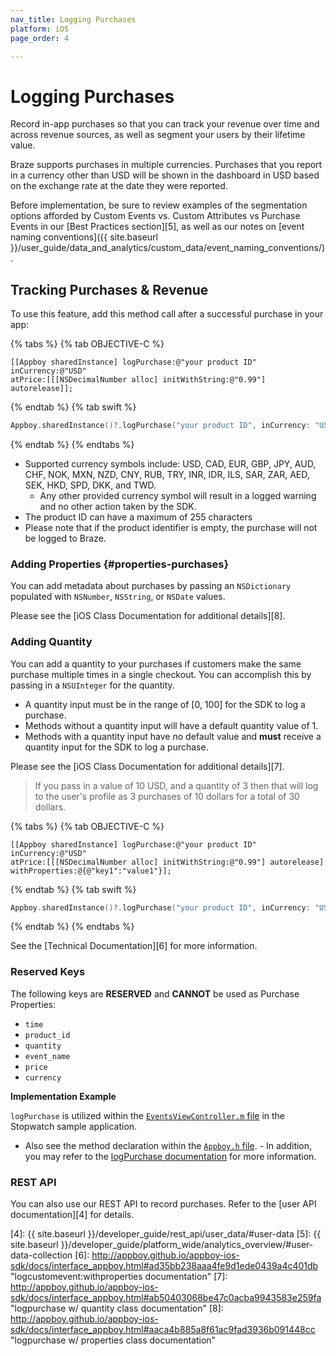```yaml
---
nav_title: Logging Purchases
platform: iOS
page_order: 4

---
```

# Logging Purchases

Record in-app purchases so that you can track your revenue over time and across revenue sources, as well as segment your users by their lifetime value.

Braze supports purchases in multiple currencies. Purchases that you report in a currency other than USD will be shown in the dashboard in USD based on the exchange rate at the date they were reported.

Before implementation, be sure to review examples of the segmentation options afforded by Custom Events vs. Custom Attributes vs Purchase Events in our [Best Practices section][5], as well as our notes on [event naming conventions]({{ site.baseurl }}/user_guide/data_and_analytics/custom_data/event_naming_conventions/).

## Tracking Purchases & Revenue

To use this feature, add this method call after a successful purchase in your app:

{% tabs %}
{% tab OBJECTIVE-C %}

```objc
[[Appboy sharedInstance] logPurchase:@"your product ID"
inCurrency:@"USD"
atPrice:[[[NSDecimalNumber alloc] initWithString:@"0.99"] autorelease]];
```

{% endtab %}
{% tab swift %}

```swift
Appboy.sharedInstance()?.logPurchase("your product ID", inCurrency: "USD", atPrice: NSDecimalNumber(string: "0.99"))
```

{% endtab %}
{% endtabs %}

- Supported currency symbols include: USD, CAD, EUR, GBP, JPY, AUD, CHF, NOK, MXN, NZD, CNY, RUB, TRY, INR, IDR, ILS, SAR, ZAR, AED, SEK, HKD, SPD, DKK, and TWD.
  - Any other provided currency symbol will result in a logged warning and no other action taken by the SDK.
- The product ID can have a maximum of 255 characters
- Please note that if the product identifier is empty, the purchase will not be logged to Braze.

### Adding Properties {#properties-purchases}
You can add metadata about purchases by passing an `NSDictionary` populated with `NSNumber`, `NSString`, or `NSDate` values.

Please see the [iOS Class Documentation for additional details][8].

### Adding Quantity
You can add a quantity to your purchases if customers make the same purchase multiple times in a single checkout. You can accomplish this by passing in a `NSUInteger` for the quantity.

* A quantity input must be in the range of [0, 100] for the SDK to log a purchase.
* Methods without a quantity input will have a default quantity value of 1.
* Methods with a quantity input have no default value and **must** receive a quantity input for the SDK to log a purchase.

Please see the [iOS Class Documentation for additional details][7].

>  If you pass in a value of 10 USD, and a quantity of 3 then that will log to the user's profile as 3 purchases of 10 dollars for a total of 30 dollars.

{% tabs %}
{% tab OBJECTIVE-C %}

```objc
[[Appboy sharedInstance] logPurchase:@"your product ID"
inCurrency:@"USD"
atPrice:[[[NSDecimalNumber alloc] initWithString:@"0.99"] autorelease]
withProperties:@{@"key1":"value1"}];
```

{% endtab %}
{% tab swift %}

```swift
Appboy.sharedInstance()?.logPurchase("your product ID", inCurrency: "USD", atPrice: NSDecimalNumber(string: "0.99"), withProperties: ["key1":"value1"])
```

{% endtab %}
{% endtabs %}

See the [Technical Documentation][6] for more information.

### Reserved Keys

The following keys are __RESERVED__ and __CANNOT__ be used as Purchase Properties:

- `time`
- `product_id`
- `quantity`
- `event_name`
- `price`
- `currency`

**Implementation Example**

`logPurchase` is utilized within the [`EventsViewController.m` file][1] in the Stopwatch sample application.

- Also see the method declaration within the [`Appboy.h` file][2]. - In addition, you may refer to the [logPurchase documentation]() for more information.

### REST API

You can also use our REST API to record purchases. Refer to the [user API documentation][4] for details.

[1]: https://github.com/Appboy/appboy-ios-sdk/blob/master/Example/Stopwatch/EventsViewController.m
[2]: https://github.com/Appboy/appboy-ios-sdk/blob/master/AppboyKit/headers/AppboyKitLibrary/Appboy.h
[3]: http://appboy.github.io/appboy-ios-sdk/docs/interface_appboy.html#a63d8c390bff05f87c7f8f86f2fc0deb6 "logpurchase:incurrency:atprice"
[4]: {{ site.baseurl }}/developer_guide/rest_api/user_data/#user-data
[5]: {{ site.baseurl }}/developer_guide/platform_wide/analytics_overview/#user-data-collection
[6]: http://appboy.github.io/appboy-ios-sdk/docs/interface_appboy.html#ad35bb238aaa4fe9d1ede0439a4c401db "logcustomevent:withproperties documentation"
[7]: http://appboy.github.io/appboy-ios-sdk/docs/interface_appboy.html#ab50403068be47c0acba9943583e259fa "logpurchase w/ quantity class documentation"
[8]: http://appboy.github.io/appboy-ios-sdk/docs/interface_appboy.html#aaca4b885a8f61ac9fad3936b091448cc "logpurchase w/ properties class documentation"
